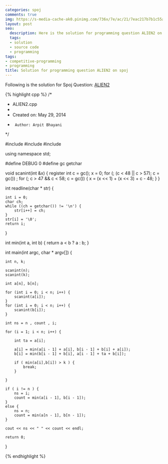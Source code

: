 ```yaml
---
categories: spoj
comments: true
img: https://s-media-cache-ak0.pinimg.com/736x/7e/ac/21/7eac217b7b1c55ab7fd56758e4e181be.jpg
layout: post
seo:
  description: Here is the solution for programming question ALIEN2 on spoj
  tags:
  - solution
  - source code
  - programming
tags:
- competitive-programming
- programming
title: Solution for programming question ALIEN2 on spoj
---
```


Following is the solution for Spoj Question: [ALIEN2](http://www.spoj.com/problems/ALIEN2/)

{% highlight cpp %}
/*
 * ALIEN2.cpp
 *
 *  Created on: May 29, 2014
 *      Author: Arpit Bhayani
 */

#include <cstdio>
#include <cstdlib>
#include <iostream>

using namespace std;

#define DEBUG 0
#define gc getchar

void scanint(int &x) {
	register int c = gc();
	x = 0;
	for (; (c < 48 || c > 57); c = gc())
		;
	for (; c > 47 && c < 58; c = gc()) {
		x = (x << 1) + (x << 3) + c - 48;
	}
}

int readline(char * str) {

	int i = 0;
	char ch;
	while ((ch = getchar()) != '\n') {
		str[i++] = ch;
	}
	str[i] = '\0';
	return i;
}

int min(int a, int b) {
	return a < b ? a : b;
}

int main(int argc, char * argv[]) {

	int n, k;

	scanint(n);
	scanint(k);

	int a[n], b[n];

	for (int i = 0; i < n; i++) {
		scanint(a[i]);
	}
	for (int i = 0; i < n; i++) {
		scanint(b[i]);
	}

	int ns = n , count , i;

	for (i = 1; i < n; i++) {

		int ta = a[i];

		a[i] = min(a[i - 1] + a[i], b[i - 1] + b[i] + a[i]);
		b[i] = min(b[i - 1] + b[i], a[i - 1] + ta + b[i]);

		if ( min(a[i],b[i]) > k ) {
			break;
		}

	}

	if ( i != n ) {
		ns = i;
		count = min(a[i - 1], b[i - 1]);
	}
	else {
		ns = n;
		count = min(a[n - 1], b[n - 1]);
	}

	cout << ns << " " << count << endl;

	return 0;
}

{% endhighlight %}